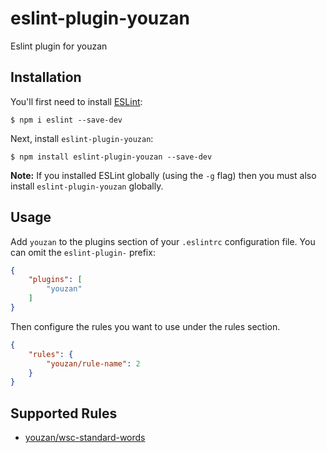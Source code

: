# eslint-plugin-youzan

Eslint plugin for youzan

## Installation

You'll first need to install [ESLint](http://eslint.org):

```
$ npm i eslint --save-dev
```

Next, install `eslint-plugin-youzan`:

```
$ npm install eslint-plugin-youzan --save-dev
```

**Note:** If you installed ESLint globally (using the `-g` flag) then you must also install `eslint-plugin-youzan` globally.

## Usage

Add `youzan` to the plugins section of your `.eslintrc` configuration file. You can omit the `eslint-plugin-` prefix:

```json
{
    "plugins": [
        "youzan"
    ]
}
```


Then configure the rules you want to use under the rules section.

```json
{
    "rules": {
        "youzan/rule-name": 2
    }
}
```

## Supported Rules

* [youzan/wsc-standard-words](https://github.com/youzan/eslint-plugin-youzan/blob/master/docs/rules/youzan-standard-words.md)





